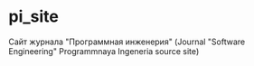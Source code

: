 # pi_site
Сайт журнала "Программная инженерия" (Journal "Software Engineering" Programmnaya Ingeneria source site)
